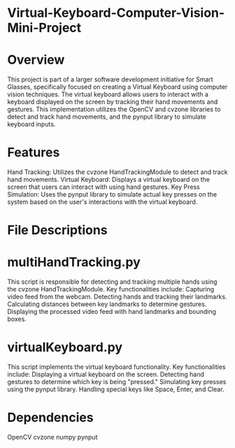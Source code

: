 # Virtual-Keyboard-Computer-Vision-Mini-Project
# Overview
This project is part of a larger software development initiative for Smart Glasses, specifically focused on creating a Virtual Keyboard using computer vision techniques. The virtual keyboard allows users to interact with a keyboard displayed on the screen by tracking their hand movements and gestures. This implementation utilizes the OpenCV and cvzone libraries to detect and track hand movements, and the pynput library to simulate keyboard inputs.

# Features
Hand Tracking: Utilizes the cvzone HandTrackingModule to detect and track hand movements.
Virtual Keyboard: Displays a virtual keyboard on the screen that users can interact with using hand gestures.
Key Press Simulation: Uses the pynput library to simulate actual key presses on the system based on the user's interactions with the virtual keyboard.

# File Descriptions
# multiHandTracking.py
This script is responsible for detecting and tracking multiple hands using the cvzone HandTrackingModule. Key functionalities include:
  Capturing video feed from the webcam.
  Detecting hands and tracking their landmarks.
  Calculating distances between key landmarks to determine gestures.
  Displaying the processed video feed with hand landmarks and bounding boxes.
# virtualKeyboard.py
This script implements the virtual keyboard functionality. Key functionalities include:
  Displaying a virtual keyboard on the screen.
  Detecting hand gestures to determine which key is being "pressed."
  Simulating key presses using the pynput library.
  Handling special keys like Space, Enter, and Clear.
# Dependencies
  OpenCV
  cvzone
  numpy
  pynput
